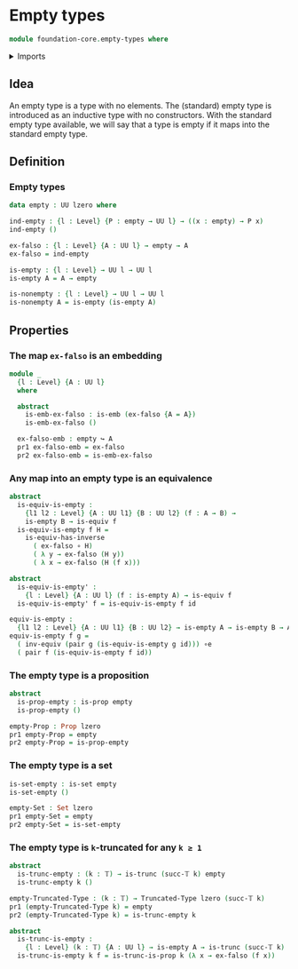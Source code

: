 # Empty types

```agda
module foundation-core.empty-types where
```

<details><summary>Imports</summary>

```agda
open import foundation.dependent-pair-types
open import foundation.propositions
open import foundation.universe-levels

open import foundation-core.embeddings
open import foundation-core.equivalences
open import foundation-core.functions
open import foundation-core.sets
open import foundation-core.truncated-types
open import foundation-core.truncation-levels
```

</details>

## Idea

An empty type is a type with no elements. The (standard) empty type is
introduced as an inductive type with no constructors. With the standard empty
type available, we will say that a type is empty if it maps into the standard
empty type.

## Definition

### Empty types

```agda
data empty : UU lzero where

ind-empty : {l : Level} {P : empty → UU l} → ((x : empty) → P x)
ind-empty ()

ex-falso : {l : Level} {A : UU l} → empty → A
ex-falso = ind-empty

is-empty : {l : Level} → UU l → UU l
is-empty A = A → empty

is-nonempty : {l : Level} → UU l → UU l
is-nonempty A = is-empty (is-empty A)
```

## Properties

### The map `ex-falso` is an embedding

```agda
module _
  {l : Level} {A : UU l}
  where

  abstract
    is-emb-ex-falso : is-emb (ex-falso {A = A})
    is-emb-ex-falso ()

  ex-falso-emb : empty ↪ A
  pr1 ex-falso-emb = ex-falso
  pr2 ex-falso-emb = is-emb-ex-falso
```

### Any map into an empty type is an equivalence

```agda
abstract
  is-equiv-is-empty :
    {l1 l2 : Level} {A : UU l1} {B : UU l2} (f : A → B) →
    is-empty B → is-equiv f
  is-equiv-is-empty f H =
    is-equiv-has-inverse
      ( ex-falso ∘ H)
      ( λ y → ex-falso (H y))
      ( λ x → ex-falso (H (f x)))

abstract
  is-equiv-is-empty' :
    {l : Level} {A : UU l} (f : is-empty A) → is-equiv f
  is-equiv-is-empty' f = is-equiv-is-empty f id

equiv-is-empty :
  {l1 l2 : Level} {A : UU l1} {B : UU l2} → is-empty A → is-empty B → A ≃ B
equiv-is-empty f g =
  ( inv-equiv (pair g (is-equiv-is-empty g id))) ∘e
  ( pair f (is-equiv-is-empty f id))
```

### The empty type is a proposition

```agda
abstract
  is-prop-empty : is-prop empty
  is-prop-empty ()

empty-Prop : Prop lzero
pr1 empty-Prop = empty
pr2 empty-Prop = is-prop-empty
```

### The empty type is a set

```agda
is-set-empty : is-set empty
is-set-empty ()

empty-Set : Set lzero
pr1 empty-Set = empty
pr2 empty-Set = is-set-empty
```

### The empty type is `k`-truncated for any `k ≥ 1`

```agda
abstract
  is-trunc-empty : (k : 𝕋) → is-trunc (succ-𝕋 k) empty
  is-trunc-empty k ()

empty-Truncated-Type : (k : 𝕋) → Truncated-Type lzero (succ-𝕋 k)
pr1 (empty-Truncated-Type k) = empty
pr2 (empty-Truncated-Type k) = is-trunc-empty k

abstract
  is-trunc-is-empty :
    {l : Level} (k : 𝕋) {A : UU l} → is-empty A → is-trunc (succ-𝕋 k) A
  is-trunc-is-empty k f = is-trunc-is-prop k (λ x → ex-falso (f x))
```
